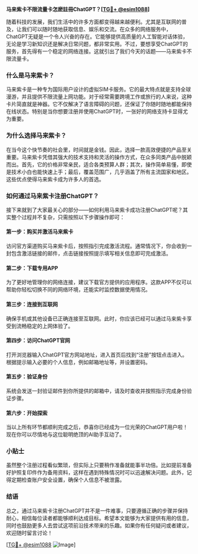 **马来紫卡不限流量卡怎麽註冊ChatGPT？[[TG💪+ @esim1088](https://t.me/s/esim1088)]**

随着科技的发展，我们生活中的许多方面都变得越来越便利。尤其是互联网的普及，让我们可以随时随地获取信息、娱乐和交流。在众多的网络服务中，ChatGPT无疑是一个令人兴奋的存在。它能够提供高质量的人工智能对话体验，无论是学习新知识还是解决日常问题，都非常实用。不过，要想享受ChatGPT的服务，首先得有一个稳定的网络连接。这就引出了我们今天的话题——马来紫卡不限流量卡。

### 什么是马来紫卡？

马来紫卡是一种专为国际用户设计的虚拟SIM卡服务。它的最大特点就是支持全球漫游，并且提供不限流量上网功能。对于经常需要跨境工作或旅行的人来说，这种卡片简直就是神器。它不仅解决了语言障碍的问题，还保证了你随时随地都能保持在线状态。特别是当你想要注册并使用ChatGPT时，一张好的网络支持卡显得尤为重要。

### 为什么选择马来紫卡？

在当今这个快节奏的社会里，时间就是金钱。因此，选择一款高效便捷的产品至关重要。马来紫卡凭借其强大的技术支持和灵活的操作方式，在众多同类产品中脱颖而出。首先，它的价格非常亲民，适合各类预算人群；其次，操作简单易懂，即使是技术小白也能快速上手；最后，覆盖范围广，几乎涵盖了所有主流国家和地区。这些优点使得马来紫卡成为许多人的首选。

### 如何通过马来紫卡注册ChatGPT？

接下来就到了大家最关心的部分——如何利用马来紫卡成功注册ChatGPT呢？其实整个过程并不复杂，只需按照以下步骤操作即可：

#### 第一步：购买并激活马来紫卡

访问官方渠道购买马来紫卡后，按照指引完成激活流程。通常情况下，你会收到一封包含激活链接的邮件，点击链接按照提示填写相关信息即可完成激活。

#### 第二步：下载专用APP

为了更好地管理你的网络连接，建议下载官方提供的应用程序。这款APP不仅可以帮助你轻松切换不同的网络环境，还能实时监控数据使用情况。

#### 第三步：连接到互联网

确保手机或其他设备已正确连接至互联网。此时，你应该已经可以通过马来紫卡享受到流畅稳定的上网体验了。

#### 第四步：访问ChatGPT官网

打开浏览器输入ChatGPT官方网站地址，进入首页后找到“注册”按钮点击进入。根据提示输入必要的个人信息，例如邮箱地址等，并设置密码。

#### 第五步：验证身份

系统会发送一封验证邮件到你所提供的邮箱中，请及时查收并按照指示完成身份验证步骤。

#### 第六步：开始探索

当以上所有环节都顺利完成之后，恭喜你已经成为一位光荣的ChatGPT用户啦！现在你可以尽情地与这位聪明绝顶的AI助手互动了。

### 小贴士

虽然整个注册过程看似繁琐，但实际上只要稍作准备就能事半功倍。比如提前准备好护照复印件作为备用资料，这样在遇到特殊情况时可以迅速解决问题。此外，记得定期检查账户安全设置，确保个人信息不被泄露。

### 结语

总之，通过马来紫卡注册ChatGPT并不是一件难事，只要遵循正确的步骤并保持耐心，相信每位读者都能够顺利达成目标。希望本文能够为大家提供有用的信息，同时也鼓励更多人去尝试这项前沿技术带来的乐趣。如果你有任何疑问或者建议，欢迎随时留言讨论！

[[TG💪+ @esim1088](https://t.me/s/esim1088) ![Image](https://i.postimg.cc/4NQfJmqS/Snipaste-2025-05-13-00-14-12.png)]